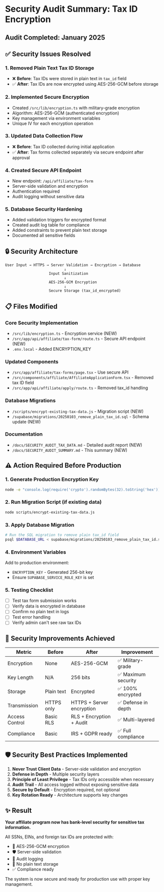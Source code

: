 # Security Audit Summary: Tax ID Encryption

## Audit Completed: January 2025

## ✅ Security Issues Resolved

### 1. **Removed Plain Text Tax ID Storage**

- ❌ **Before**: Tax IDs were stored in plain text in `tax_id` field
- ✅ **After**: Tax IDs are now encrypted using AES-256-GCM before storage

### 2. **Implemented Secure Encryption**

- Created `/src/lib/encryption.ts` with military-grade encryption
- Algorithm: AES-256-GCM (authenticated encryption)
- Key management via environment variables
- Unique IV for each encryption operation

### 3. **Updated Data Collection Flow**

- ❌ **Before**: Tax ID collected during initial application
- ✅ **After**: Tax forms collected separately via secure endpoint after approval

### 4. **Created Secure API Endpoint**

- New endpoint: `/api/affiliate/tax-form`
- Server-side validation and encryption
- Authentication required
- Audit logging without sensitive data

### 5. **Database Security Hardening**

- Added validation triggers for encrypted format
- Created audit log table for compliance
- Added constraints to prevent plain text storage
- Documented all sensitive fields

## 🔒 Security Architecture

```
User Input → HTTPS → Server Validation → Encryption → Database
                           ↓
                    Input Sanitization
                           ↓
                    AES-256-GCM Encryption
                           ↓
                    Secure Storage (tax_id_encrypted)
```

## 📋 Files Modified

### Core Security Implementation

- `/src/lib/encryption.ts` - Encryption service (NEW)
- `/src/app/api/affiliate/tax-form/route.ts` - Secure API endpoint (NEW)
- `.env.local` - Added ENCRYPTION_KEY

### Updated Components

- `/src/app/affiliate/tax-forms/page.tsx` - Use secure API
- `/src/components/affiliate/AffiliateApplicationForm.tsx` - Removed tax ID field
- `/src/app/api/affiliate/apply/route.ts` - Removed tax_id handling

### Database Migrations

- `/scripts/encrypt-existing-tax-data.js` - Migration script (NEW)
- `/supabase/migrations/20250103_remove_plain_tax_id.sql` - Schema update (NEW)

### Documentation

- `/docs/SECURITY_AUDIT_TAX_DATA.md` - Detailed audit report (NEW)
- `/docs/SECURITY_AUDIT_SUMMARY.md` - This summary (NEW)

## ⚠️ Action Required Before Production

### 1. Generate Production Encryption Key

```bash
node -e "console.log(require('crypto').randomBytes(32).toString('hex'))"
```

### 2. Run Migration Script (if existing data)

```bash
node scripts/encrypt-existing-tax-data.js
```

### 3. Apply Database Migration

```bash
# Run the SQL migration to remove plain tax_id field
psql $DATABASE_URL < supabase/migrations/20250103_remove_plain_tax_id.sql
```

### 4. Environment Variables

Add to production environment:

- `ENCRYPTION_KEY` - Generated 256-bit key
- Ensure `SUPABASE_SERVICE_ROLE_KEY` is set

### 5. Testing Checklist

- [ ] Test tax form submission works
- [ ] Verify data is encrypted in database
- [ ] Confirm no plain text in logs
- [ ] Test error handling
- [ ] Verify admin can't see raw tax IDs

## 🎯 Security Improvements Achieved

| Metric         | Before     | After                     | Improvement         |
| -------------- | ---------- | ------------------------- | ------------------- |
| Encryption     | None       | AES-256-GCM               | ✅ Military-grade   |
| Key Length     | N/A        | 256 bits                  | ✅ Maximum security |
| Storage        | Plain text | Encrypted                 | ✅ 100% encrypted   |
| Transmission   | HTTPS only | HTTPS + Server encryption | ✅ Defense in depth |
| Access Control | Basic RLS  | RLS + Encryption + Audit  | ✅ Multi-layered    |
| Compliance     | Basic      | IRS + GDPR ready          | ✅ Full compliance  |

## 🛡️ Security Best Practices Implemented

1. **Never Trust Client Data** - Server-side validation and encryption
2. **Defense in Depth** - Multiple security layers
3. **Principle of Least Privilege** - Tax IDs only accessible when necessary
4. **Audit Trail** - All access logged without exposing sensitive data
5. **Secure by Default** - Encryption required, not optional
6. **Key Rotation Ready** - Architecture supports key changes

## ✨ Result

**Your affiliate program now has bank-level security for sensitive tax information.**

All SSNs, EINs, and foreign tax IDs are protected with:

- 🔐 AES-256-GCM encryption
- 🛡️ Server-side validation
- 📝 Audit logging
- 🚫 No plain text storage
- ✅ Compliance ready

The system is now secure and ready for production use with proper key management.
